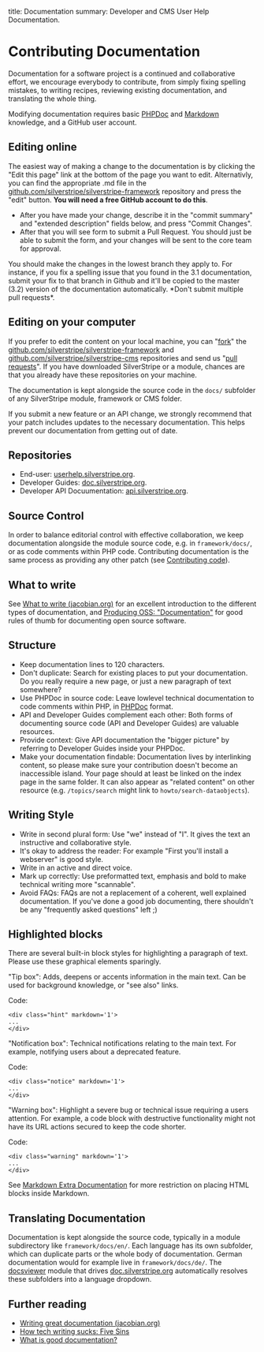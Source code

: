 title: Documentation
summary: Developer and CMS User Help Documentation.

# Contributing Documentation

Documentation for a software project is a continued and collaborative effort, we encourage everybody to contribute, from 
simply fixing spelling mistakes, to writing recipes, reviewing existing documentation, and translating the whole thing.

Modifying documentation requires basic [PHPDoc](http://en.wikipedia.org/wiki/PHPDoc) and 
[Markdown](http://daringfireball.net/projects/markdown/) knowledge, and a GitHub user account.

## Editing online

The easiest way of making a change to the documentation is by clicking the "Edit this page" link at the bottom of the 
page you want to edit. Alternativly, you can find the appropriate .md file in the 
[github.com/silverstripe/silverstripe-framework](https://github.com/silverstripe/silverstripe-framework/tree/master/docs/) 
repository and press the "edit" button. **You will need a free GitHub account to do this**. 


 * After you have made your change, describe it in the "commit summary" and "extended description" fields below, and 
 press "Commit Changes".
 * After that you will see form to submit a Pull Request.  You should just be able to submit the form, and your changes 
 will be sent to the core team for approval.

<div class="warning" markdown='1'>
You should make the changes in the lowest branch they apply to. For instance, if you fix a spelling issue that you
found in the 3.1 documentation, submit your fix to that branch in Github and it'll be copied to the master (3.2)
version of the documentation automatically. *Don't submit multiple pull requests*.
</div>

## Editing on your computer

If you prefer to edit the content on your local machine, you can "[fork](http://help.github.com/forking/)" the 
[github.com/silverstripe/silverstripe-framework](http://github.com/silverstripe/silverstripe-framework) and 
[github.com/silverstripe/silverstripe-cms](http://github.com/silverstripe/silverstripe-cms) repositories and send us 
"[pull requests](http://help.github.com/pull-requests/)". If you have downloaded SilverStripe or a module, chances are 
that you already have these repositories on your machine.

The documentation is kept alongside the source code in the `docs/` subfolder of any SilverStripe module, framework or
CMS folder.

<div class="warning" markdown='1'>
If you submit a new feature or an API change, we strongly recommend that your patch includes updates to the necessary 
documentation.  This helps prevent our documentation from getting out of date.
</div>

## Repositories

*  End-user: [userhelp.silverstripe.org](http://userhelp.silverstripe.org).
*  Developer Guides: [doc.silverstripe.org](http://doc.silverstripe.org).
*  Developer API Docuumentation: [api.silverstripe.org](http://api.silverstripe.org).

## Source Control

In order to balance editorial control with effective collaboration, we keep documentation alongside the module source 
code, e.g. in `framework/docs/`, or as code comments within PHP code. Contributing documentation is the same process as 
providing any other patch (see [Contributing code](code)).

## What to write

See [What to write (jacobian.org)](http://jacobian.org/writing/great-documentation/what-to-write/) for an excellent
introduction to the different types of documentation, and 
[Producing OSS: "Documentation"](http://producingoss.com/en/getting-started.html#documentation) for good rules of thumb 
for documenting open source software.

## Structure

* Keep documentation lines to 120 characters.
* Don't duplicate: Search for existing places to put your documentation. Do you really require a new page, or just a new paragraph
of text somewhere?
* Use PHPDoc in source code: Leave lowlevel technical documentation to code comments within PHP, in [PHPDoc](http://en.wikipedia.org/wiki/PHPDoc) format. 
* API and Developer Guides complement each other: Both forms of documenting source code (API and Developer Guides) are valuable resources.
* Provide context: Give API documentation the "bigger picture" by referring to Developer Guides inside your PHPDoc.
* Make your documentation findable: Documentation lives by interlinking content, so please make sure your contribution doesn't become an
inaccessible island. Your page should at least be linked on the index page in the same folder. It can also appear
as "related content" on other resource (e.g. `/topics/search` might link to `howto/search-dataobjects`).

## Writing Style

* Write in second plural form: Use "we" instead of "I". It gives the text an instructive and collaborative style.
* It's okay to address the reader: For example "First you'll install a webserver" is good style.
* Write in an active and direct voice.
* Mark up correctly: Use preformatted text, emphasis and bold to make technical writing more "scannable".
* Avoid FAQs: FAQs are not a replacement of a coherent, well explained documentation. If you've done a good job
documenting, there shouldn't be any "frequently asked questions" left ;)

## Highlighted blocks

There are several built-in block styles for highlighting a paragraph of text. Please use these graphical elements 
sparingly.

<div class="hint" markdown='1'>
"Tip box": Adds, deepens or accents information in the main text. Can be used for background knowledge, or "see also" 
links.
</div>

Code:

	<div class="hint" markdown='1'>
	...
	</div>

<div class="notice" markdown='1'>
"Notification box": Technical notifications relating to the main text. For example, notifying users about a deprecated 
feature.
</div>

Code:

	<div class="notice" markdown='1'>
	...
	</div>

<div class="warning" markdown='1'>
"Warning box": Highlight a severe bug or technical issue requiring a users attention. For example, a code block with 
destructive functionality might not have its URL actions secured to keep the code shorter.
</div>

Code:

	<div class="warning" markdown='1'>
	...
	</div>

See [Markdown Extra Documentation](http://michelf.com/projects/php-markdown/extra/#html) for more restriction
on placing HTML blocks inside Markdown.

## Translating Documentation

Documentation is kept alongside the source code, typically in a module subdirectory like `framework/docs/en/`. Each 
language has its own subfolder, which can duplicate parts or the whole body of documentation. German documentation 
would for example live in `framework/docs/de/`. The 
[docsviewer](https://github.com/silverstripe/silverstripe-docsviewer) module that drives 
[doc.silverstripe.org](http://doc.silverstripe.org) automatically resolves these subfolders into a language dropdown.

## Further reading

* [Writing great documentation (jacobian.org)](http://jacobian.org/writing/great-documentation/)
* [How tech writing sucks: Five Sins](http://www.slash7.com/articles/2006/11/15/tech-writing-the-five-sins)
* [What is good documentation?](http://www.techscribe.co.uk/techw/whatis.htm)
